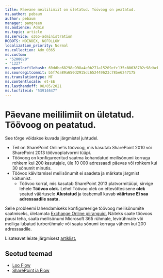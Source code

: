 ```yaml
---
title: Päevane meililimiit on ületatud. Töövoog on peatatud.
ms.author: pebaum
author: pebaum
manager: pamgreen
ms.audience: Admin
ms.topic: article
ms.service: o365-administration
ROBOTS: NOINDEX, NOFOLLOW
localization_priority: Normal
ms.collection: Adm_O365
ms.custom:
- "5200020"
- "1227"
ms.openlocfilehash: 60ddbe68298e998a4e0b271a15209efc135c80638702c98dbcb3e0b2f1554860
ms.sourcegitcommit: b5f7da89a650d2915dc652449623c78be6247175
ms.translationtype: MT
ms.contentlocale: et-EE
ms.lasthandoff: 08/05/2021
ms.locfileid: "53914647"
---
```

# <a name="daily-email-limit-exceeded-workflow-is-suspended"></a>Päevane meililimiit on ületatud. Töövoog on peatatud.

See tõrge võidakse kuvada järgmistel juhtudel.

- Teil on SharePoint Online'is töövoog, mis kasutab SharePoint 2010 või SharePoint 2013 töövooplatvormi tüüpi.
- Töövoog on konfigureeritud saatma kohandatud meilisõnumi korraga rohkem kui 200 kasutajale, üle 10 000 adressaadi päevas või rohkem kui 30 sõnumit minutis.
- Töövoo käivitamisel meilisõnumit ei saadeta ja märkate järgmist käitumist.
    - Töövoo korral, mis kasutab SharePoint 2013 platvormitüüpi, sirvige lehele **Töövoo olek.** Lehel Töövoo olek on ettevõttesisene **olek** seatud väärtusele **Alustatud** ja teabemull kuvab **väärtuse Ei saa adressaadile saata.**

Selle probleemi lahendamiseks konfigureerige töövoog meilisõnumite saatmiseks, ületamata [Exchange Online piiranguid.](https://docs.microsoft.com/office365/servicedescriptions/exchange-online-service-description/exchange-online-limits#recipientlimits) Näiteks saate töövoos pausi teha, saata meilisõnumi Microsoft 365 rühmale, levirühmale või meiliga lubatud turberühmale või saata sõnumi korraga vähem kui 200 adressaadile.


Lisateavet leiate järgmisest [artiklist.](https://support.microsoft.com/help/3150442/daily-email-limit-has-exceeded-and-your-workflow-has-been-suspended-or)

## <a name="related-topics"></a>Seotud teemad
- [Loo Flow](https://support.office.com/article/Create-a-flow-for-a-list-or-library-in-SharePoint-Online-or-OneDrive-for-Business-a9c3e03b-0654-46af-a254-20252e580d01) 
- [SharePoint ja Flow](https://flow.microsoft.com/blog/sharepoint-and-flow/) 